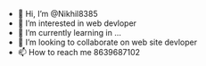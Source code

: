 - 👋 Hi, I’m @Nikhil8385
- 👀 I’m interested in web devloper
- 🌱 I’m currently learning in ...
- 💞️ I’m looking to collaborate on web site devloper
- 📫 How to reach me 8639687102

<!---
Nikhil8385/Nikhil8385 is a ✨ special ✨ repository because its `README.md` (this file) appears on your GitHub profile.
You can click the Preview link to take a look at your changes.
--->
